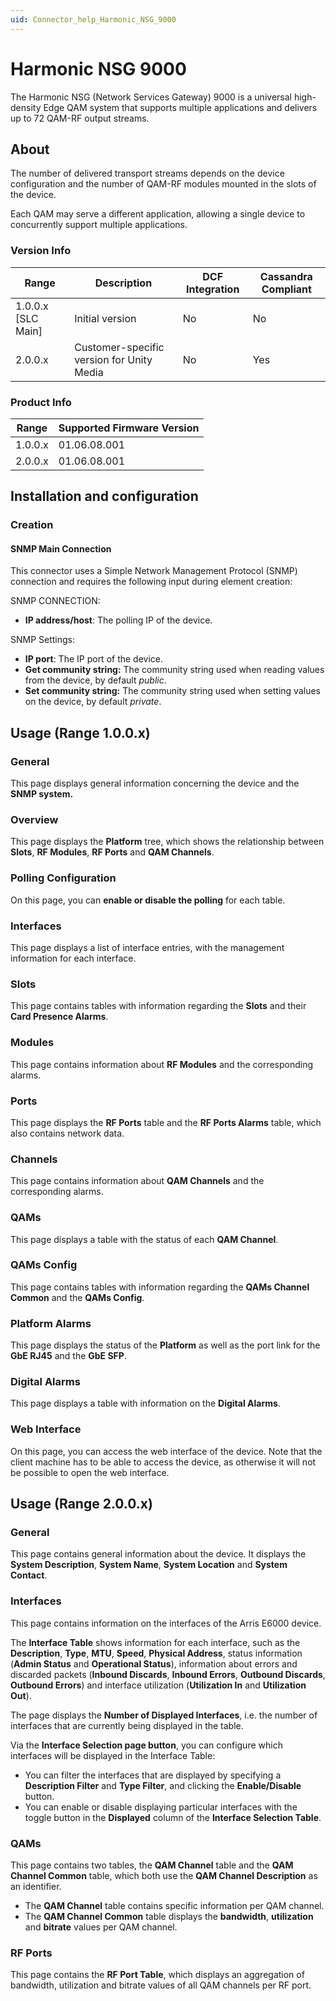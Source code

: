 ```yaml
---
uid: Connector_help_Harmonic_NSG_9000
---
```


# Harmonic NSG 9000

The Harmonic NSG (Network Services Gateway) 9000 is a universal high-density Edge QAM system that supports multiple applications and delivers up to 72 QAM-RF output streams.

## About

The number of delivered transport streams depends on the device configuration and the number of QAM-RF modules mounted in the slots of the device.

Each QAM may serve a different application, allowing a single device to concurrently support multiple applications.

### Version Info

| **Range**     | **Description**                           | **DCF Integration** | **Cassandra Compliant** |
|----------------------|-------------------------------------------|---------------------|-------------------------|
| 1.0.0.x \[SLC Main\] | Initial version                           | No                  | No                      |
| 2.0.0.x              | Customer-specific version for Unity Media | No                  | Yes                     |

### Product Info

| Range | Supported Firmware Version |
|------------------|-----------------------------|
| 1.0.0.x          | 01.06.08.001                |
| 2.0.0.x          | 01.06.08.001                |

## Installation and configuration

### Creation

#### SNMP Main Connection

This connector uses a Simple Network Management Protocol (SNMP) connection and requires the following input during element creation:

SNMP CONNECTION:

- **IP address/host**: The polling IP of the device.

SNMP Settings:

- **IP port**: The IP port of the device.
- **Get community string:** The community string used when reading values from the device, by default *public*.
- **Set community string:** The community string used when setting values on the device, by default *private*.

## Usage (Range 1.0.0.x)

### General

This page displays general information concerning the device and the **SNMP system.**

### Overview

This page displays the **Platform** tree, which shows the relationship between **Slots**, **RF Modules**, **RF Ports** and **QAM Channels**.

### Polling Configuration

On this page, you can **enable or disable the polling** for each table.

### Interfaces

This page displays a list of interface entries, with the management information for each interface.

### Slots

This page contains tables with information regarding the **Slots** and their **Card Presence Alarms**.

### Modules

This page contains information about **RF Modules** and the corresponding alarms.

### Ports

This page displays the **RF Ports** table and the **RF Ports Alarms** table, which also contains network data.

### Channels

This page contains information about **QAM Channels** and the corresponding alarms.

### QAMs

This page displays a table with the status of each **QAM Channel**.

### QAMs Config

This page contains tables with information regarding the **QAMs Channel Common** and the **QAMs Config**.

### Platform Alarms

This page displays the status of the **Platform** as well as the port link for the **GbE RJ45** and the **GbE SFP**.

### Digital Alarms

This page displays a table with information on the **Digital Alarms**.

### Web Interface

On this page, you can access the web interface of the device. Note that the client machine has to be able to access the device, as otherwise it will not be possible to open the web interface.

## Usage (Range 2.0.0.x)

### General

This page contains general information about the device. It displays the **System Description**, **System Name**, **System Location** and **System Contact**.

### Interfaces

This page contains information on the interfaces of the Arris E6000 device.

The **Interface Table** shows information for each interface, such as the **Description**, **Type**, **MTU**, **Speed**, **Physical Address**, status information (**Admin Status** and **Operational Status**), information about errors and discarded packets (**Inbound Discards**, **Inbound Errors**, **Outbound Discards**, **Outbound Errors**) and interface utilization (**Utilization In** and **Utilization Out**).

The page displays the **Number of Displayed Interfaces**, i.e. the number of interfaces that are currently being displayed in the table.

Via the **Interface Selection page button**, you can configure which interfaces will be displayed in the Interface Table:

- You can filter the interfaces that are displayed by specifying a **Description Filter** and **Type Filter**, and clicking the **Enable/Disable** button.
- You can enable or disable displaying particular interfaces with the toggle button in the **Displayed** column of the **Interface Selection Table**.

### QAMs

This page contains two tables, the **QAM Channel** table and the **QAM Channel Common** table, which both use the **QAM Channel Description** as an identifier.

- The **QAM Channel** table contains specific information per QAM channel.
- The **QAM Channel Common** table displays the **bandwidth**, **utilization** and **bitrate** values per QAM channel.

### RF Ports

This page contains the **RF Port Table**, which displays an aggregation of bandwidth, utilization and bitrate values of all QAM channels per RF port.
